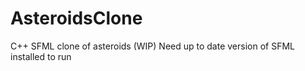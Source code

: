 # AsteroidsClone
C++ SFML clone of asteroids (WIP)
Need up to date version of SFML installed to run
